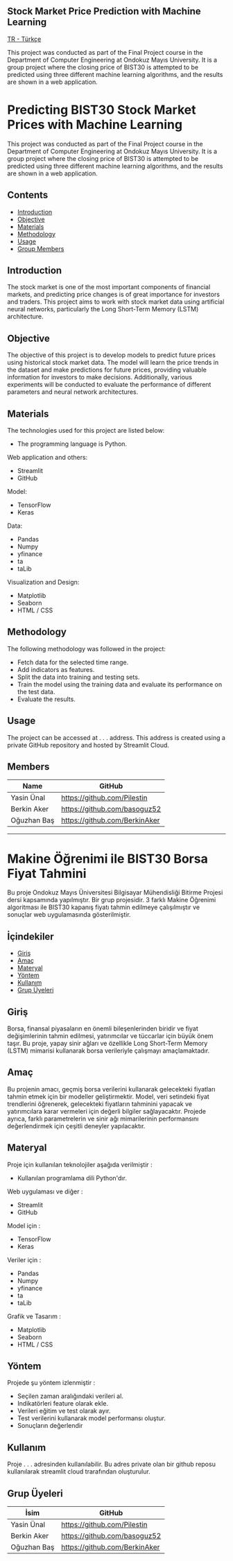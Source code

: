 ## Stock Market Price Prediction with Machine Learning 

[TR - Türkçe](#makine-öğrenimi-ile-bist30-borsa-fiyat-tahmini)


This project was conducted as part of the Final Project course in the Department of Computer Engineering at Ondokuz Mayıs University. It is a group project where the closing price of BIST30 is attempted to be predicted using three different machine learning algorithms, and the results are shown in a web application. 


# Predicting BIST30 Stock Market Prices with Machine Learning

This project was conducted as part of the Final Project course in the Department of Computer Engineering at Ondokuz Mayıs University. It is a group project where the closing price of BIST30 is attempted to be predicted using three different machine learning algorithms, and the results are shown in a web application.

## Contents

  - [Introduction](#introduction)
  - [Objective](#objective)
  - [Materials](#materials)
  - [Methodology](#methodology)
  - [Usage](#usage)
  - [Group Members](#members)

## Introduction

The stock market is one of the most important components of financial markets, and predicting price changes is of great importance for investors and traders. This project aims to work with stock market data using artificial neural networks, particularly the Long Short-Term Memory (LSTM) architecture.

## Objective

The objective of this project is to develop models to predict future prices using historical stock market data. The model will learn the price trends in the dataset and make predictions for future prices, providing valuable information for investors to make decisions. Additionally, various experiments will be conducted to evaluate the performance of different parameters and neural network architectures.

## Materials

The technologies used for this project are listed below:

* The programming language is Python.

Web application and others:

- Streamlit
- GitHub

Model:

- TensorFlow
- Keras

Data:

- Pandas
- Numpy
- yfinance
- ta
- taLib

Visualization and Design:

- Matplotlib
- Seaborn
- HTML / CSS

## Methodology

The following methodology was followed in the project:

- Fetch data for the selected time range.
- Add indicators as features.
- Split the data into training and testing sets.
- Train the model using the training data and evaluate its performance on the test data.
- Evaluate the results.

## Usage

The project can be accessed at . . . address. This address is created using a private GitHub repository and hosted by Streamlit Cloud.

## Members

| Name | GitHub |
|  -   |   -    |
| Yasin Ünal  | https://github.com/Pilestin |
| Berkin Aker | https://github.com/basoguz52 |
| Oğuzhan Baş | https://github.com/BerkinAker |






















---------

# Makine Öğrenimi ile BIST30 Borsa Fiyat Tahmini 

Bu proje Ondokuz Mayıs Üniversitesi Bilgisayar Mühendisliği Bitirme Projesi dersi kapsamında yapılmıştır. Bir grup projesidir. 3 farklı Makine Öğrenimi algoritması ile BIST30 kapanış fiyatı tahmin edilmeye çalışılmıştır ve sonuçlar web uygulamasında gösterilmiştir. 

## İçindekiler
- [Giriş](#giriş)
- [Amaç](#amaç)
- [Materyal](#materyal)
- [Yöntem](#yöntem)
- [Kullanım](#kullanım)
- [Grup Üyeleri](#grup-üyeleri)

## Giriş

Borsa, finansal piyasaların en önemli bileşenlerinden biridir ve fiyat değişimlerinin tahmin edilmesi, yatırımcılar ve tüccarlar için büyük önem taşır. Bu proje, yapay sinir ağları ve özellikle Long Short-Term Memory (LSTM) mimarisi kullanarak borsa verileriyle çalışmayı amaçlamaktadır.


## Amaç

Bu projenin amacı, geçmiş borsa verilerini kullanarak gelecekteki fiyatları tahmin etmek için bir modeller geliştirmektir. Model, veri setindeki fiyat trendlerini öğrenerek, gelecekteki fiyatların tahminini yapacak ve yatırımcılara karar vermeleri için değerli bilgiler sağlayacaktır. Projede ayrıca, farklı parametrelerin ve sinir ağı mimarilerinin performansını değerlendirmek için çeşitli deneyler yapılacaktır.

## Materyal

Proje için kullanılan teknolojiler aşağıda verilmiştir : 

* Kullanılan programlama dili Python'dır.

Web uygulaması ve diğer : 

- Streamlit 
- GitHub 

Model için : 
- TensorFlow
- Keras
  
Veriler için : 
- Pandas 
- Numpy 
- yfinance 
- ta 
- taLib 

Grafik ve Tasarım : 
- Matplotlib 
- Seaborn 
- HTML / CSS


## Yöntem

Projede şu yöntem izlenmiştir : 

- Seçilen zaman aralığındaki verileri al.
- Indikatörleri feature olarak ekle.
- Verileri eğitim ve test olarak ayır.
- Test verilerini kullanarak model performansı oluştur.
- Sonuçların değerlendir

## Kullanım

Proje . . . adresinden kullanılabilir. Bu adres private olan bir github reposu kullanılarak streamlit cloud trarafından oluşturulur. 

## Grup Üyeleri 

| İsim | GitHub |
|  -   |   -    |
| Yasin Ünal  | https://github.com/Pilestin |
| Berkin Aker | https://github.com/basoguz52 |
| Oğuzhan Baş | https://github.com/BerkinAker |

